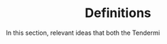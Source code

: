 <div align='center'> 
	<h1>Definitions</h1>
</div>

In this section, relevant ideas that both the Tendermi
<!--stackedit_data:
eyJoaXN0b3J5IjpbLTIwNjY1NDQ1MTAsLTE2ODM5NDgyNTZdfQ
==
-->